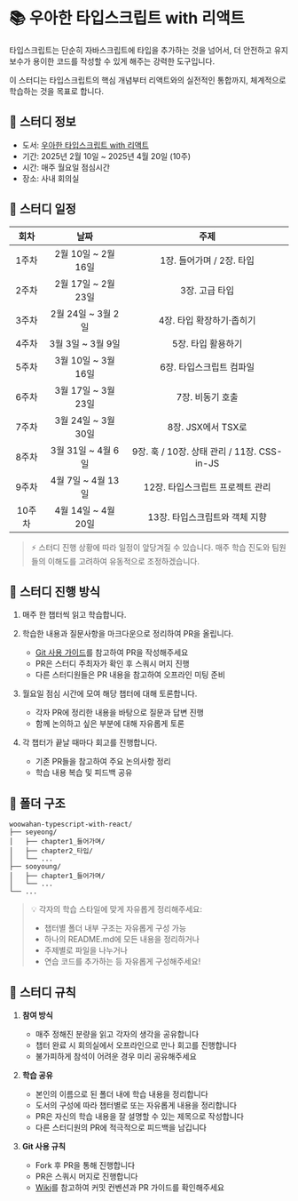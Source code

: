 # 📚 우아한 타입스크립트 with 리액트

타입스크립트는 단순히 자바스크립트에 타입을 추가하는 것을 넘어서, 더 안전하고 유지보수가 용이한 코드를 작성할 수 있게 해주는 강력한 도구입니다.

이 스터디는 타입스크립트의 핵심 개념부터 리액트와의 실전적인 통합까지, 체계적으로 학습하는 것을 목표로 합니다.

## 📖 스터디 정보

- 도서: [우아한 타입스크립트 with 리액트](https://product.kyobobook.co.kr/detail/S000210716282)
- 기간: 2025년 2월 10일 ~ 2025년 4월 20일 (10주)
- 시간: 매주 월요일 점심시간
- 장소: 사내 회의실

## 📅 스터디 일정

|  회차  |        날짜         |                    주제                     |
| :----: | :-----------------: | :-----------------------------------------: |
| 1주차  | 2월 10일 ~ 2월 16일 |          1장. 들어가며 / 2장. 타입          |
| 2주차  | 2월 17일 ~ 2월 23일 |               3장. 고급 타입                |
| 3주차  | 2월 24일 ~ 3월 2일  |          4장. 타입 확장하기·좁히기          |
| 4주차  |  3월 3일 ~ 3월 9일  |             5장. 타입 활용하기              |
| 5주차  | 3월 10일 ~ 3월 16일 |          6장. 타입스크립트 컴파일           |
| 6주차  | 3월 17일 ~ 3월 23일 |              7장. 비동기 호출               |
| 7주차  | 3월 24일 ~ 3월 30일 |             8장. JSX에서 TSX로              |
| 8주차  | 3월 31일 ~ 4월 6일  | 9장. 훅 / 10장. 상태 관리 / 11장. CSS-in-JS |
| 9주차  | 4월 7일 ~ 4월 13일  |      12장. 타입스크립트 프로젝트 관리       |
| 10주차 | 4월 14일 ~ 4월 20일 |       13장. 타입스크립트와 객체 지향        |

> ⚡️ 스터디 진행 상황에 따라 일정이 앞당겨질 수 있습니다.
> 매주 학습 진도와 팀원들의 이해도를 고려하여 유동적으로 조정하겠습니다.

## 🤝 스터디 진행 방식

1. 매주 한 챕터씩 읽고 학습합니다.
2. 학습한 내용과 질문사항을 마크다운으로 정리하여 PR을 올립니다.

   - [Git 사용 가이드](https://github.com/bookbookbook-fe/core-javascript/wiki/Git-%EC%82%AC%EC%9A%A9-%EA%B0%80%EC%9D%B4%EB%93%9C)를 참고하여 PR을 작성해주세요
   - PR은 스터디 주최자가 확인 후 스쿼시 머지 진행
   - 다른 스터디원들은 PR 내용을 참고하여 오프라인 미팅 준비

3. 월요일 점심 시간에 모여 해당 챕터에 대해 토론합니다.

   - 각자 PR에 정리한 내용을 바탕으로 질문과 답변 진행
   - 함께 논의하고 싶은 부분에 대해 자유롭게 토론

4. 각 챕터가 끝날 때마다 회고를 진행합니다.

   - 기존 PR들을 참고하여 주요 논의사항 정리
   - 학습 내용 복습 및 피드백 공유

## 📁 폴더 구조

```
woowahan-typescript-with-react/
├── seyeong/
│   ├── chapter1_들어가며/
│   ├── chapter2_타입/
│   └── ...
├── sooyoung/
│   ├── chapter1_들어가며/
│   └── ...
└── ...
```

> 💡 각자의 학습 스타일에 맞게 자유롭게 정리해주세요:
>
> - 챕터별 폴더 내부 구조는 자유롭게 구성 가능
> - 하나의 README.md에 모든 내용을 정리하거나
> - 주제별로 파일을 나누거나
> - 연습 코드를 추가하는 등 자유롭게 구성해주세요!

## 🤔 스터디 규칙

1. **참여 방식**

   - 매주 정해진 분량을 읽고 각자의 생각을 공유합니다
   - 챕터 완료 시 회의실에서 오프라인으로 만나 회고를 진행합니다
   - 불가피하게 참석이 어려운 경우 미리 공유해주세요

2. **학습 공유**

   - 본인의 이름으로 된 폴더 내에 학습 내용을 정리합니다
   - 도서의 구성에 따라 챕터별로 또는 자유롭게 내용을 정리합니다
   - PR은 자신의 학습 내용을 잘 설명할 수 있는 제목으로 작성합니다
   - 다른 스터디원의 PR에 적극적으로 피드백을 남깁니다

3. **Git 사용 규칙**

   - Fork 후 PR을 통해 진행합니다
   - PR은 스쿼시 머지로 진행합니다
   - [Wiki](https://github.com/bookbookbook-fe/core-javascript/wiki/Git-%EC%82%AC%EC%9A%A9-%EA%B0%80%EC%9D%B4%EB%93%9C)를 참고하여 커밋 컨벤션과 PR 가이드를 확인해주세요
